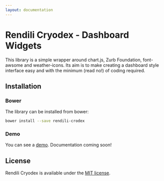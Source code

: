 ```yaml
---
layout: documentation
---
```


# Rendili Cryodex - Dashboard Widgets

This library is a simple wrapper around chart.js, Zurb Foundation, font-awsome and weather-icons. Its aim is to make creating a dashboard style interface easy and with the minimum  (read no!) of coding required.

## Installation

### Bower

The library can be installed from bower:

```bash
bower install --save rendili-crodex
```

### Demo

You can see a [demo](test/sample.html). Documentation coming soon!

## License

Rendili Cryodex is available under the [MIT license](http://opensource.org/licenses/MIT). 